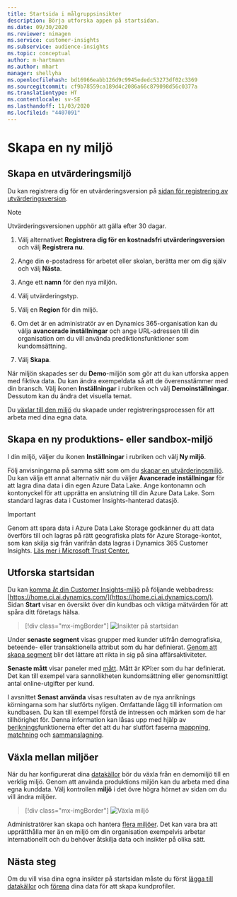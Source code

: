 ```yaml
---
title: Startsida i målgruppsinsikter
description: Börja utforska appen på startsidan.
ms.date: 09/30/2020
ms.reviewer: nimagen
ms.service: customer-insights
ms.subservice: audience-insights
ms.topic: conceptual
author: m-hartmann
ms.author: mhart
manager: shellyha
ms.openlocfilehash: bd16966eabb126d9c9945ededc53273df02c3369
ms.sourcegitcommit: cf9b78559ca189d4c2086a66c879098d56c0377a
ms.translationtype: HT
ms.contentlocale: sv-SE
ms.lasthandoff: 11/03/2020
ms.locfileid: "4407091"
---
```

# <a name="create-a-new-environment"></a>Skapa en ny miljö

## <a name="create-a-trial-environment"></a>Skapa en utvärderingsmiljö

Du kan registrera dig för en utvärderingsversion på [sidan för registrering av utvärderingsversion](https://dynamics.microsoft.com/get-started/free-trial/?appname=customerinsights). 

> [!NOTE]
> Utvärderingsversionen upphör att gälla efter 30 dagar.

1. Välj alternativet **Registrera dig för en kostnadsfri utvärderingsversion** och välj **Registrera nu**.

1. Ange din e-postadress för arbetet eller skolan, berätta mer om dig själv och välj **Nästa**.

1. Ange ett **namn** för den nya miljön. 

1. Välj utvärderingstyp.

1. Välj en **Region** för din miljö.

1. Om det är en administratör av en Dynamics 365-organisation kan du välja **avancerade inställningar** och ange URL-adressen till din organisation om du vill använda prediktionsfunktioner som kundomsättning.

1. Välj **Skapa**. 

När miljön skapades ser du **Demo**-miljön som gör att du kan utforska appen med fiktiva data. Du kan ändra exempeldata så att de överensstämmer med din bransch. Välj ikonen **Inställningar** i rubriken och välj **Demoinställningar**. Dessutom kan du ändra det visuella temat. 

Du [växlar till den miljö](#change-between-environments) du skapade under registreringsprocessen för att arbeta med dina egna data.

## <a name="create-a-new-production-or-sandbox-environment"></a>Skapa en ny produktions- eller sandbox-miljö

I din miljö, väljer du ikonen **Inställningar** i rubriken och välj **Ny miljö**.

Följ anvisningarna på samma sätt som om du [skapar en utvärderingsmiljö](#create-a-trial-environment). Du kan välja ett annat alternativ när du väljer **Avancerade inställningar** för att lagra dina data i din egen Azure Data Lake. Ange kontonamn och kontonyckel för att upprätta en anslutning till din Azure Data Lake. Som standard lagras data i Customer Insights-hanterad datasjö.

> [!IMPORTANT]
> Genom att spara data i Azure Data Lake Storage godkänner du att data överförs till och lagras på rätt geografiska plats för Azure Storage-kontot, som kan skilja sig från varifrån data lagras i Dynamics 365 Customer Insights. [Läs mer i Microsoft Trust Center.](https://www.microsoft.com/trust-center)

## <a name="explore-the-home-page"></a>Utforska startsidan

Du kan [komma åt din Customer Insights-miljö](https://home.ci.ai.dynamics.com/) på följande webbadress: [https://home.ci.ai.dynamics.com/](https://home.ci.ai.dynamics.com/).
Sidan **Start** visar en översikt över din kundbas och viktiga mätvärden för att spåra ditt företags hälsa.

> [!div class="mx-imgBorder"] 
> ![Insikter på startsidan](media/home-page-insights.png "Insikter på startsidan")

Under **senaste segment** visas grupper med kunder utifrån demografiska, beteende- eller transaktionella attribut som du har definierat. [Genom att skapa segment](segments.md) blir det lättare att rikta in sig på sina affärsaktiviteter.

**Senaste mått** visar paneler med [mått](measures.md). Mått är KPI:er som du har definierat. Det kan till exempel vara sannolikheten kundomsättning eller genomsnittligt antal online-utgifter per kund.

I avsnittet **Senast använda** visas resultaten av de nya anriknings körningarna som har slutförts nyligen. Omfattande lägg till information om kundbasen. Du kan till exempel förstå de intressen och märken som de har tillhörighet för. Denna information kan låsas upp med hjälp av [beriknings](enrichment-microsoft-graph.md)funktionerna efter det att du har slutfört faserna [mappning](map-entities.md), [matchning](match-entities.md) och [sammanslagning](merge-entities.md).

## <a name="change-between-environments"></a>Växla mellan miljöer

När du har konfigurerat dina [datakällor](data-sources.md) bör du växla från en demomiljö till en verklig miljö. Genom att använda produktions miljön kan du arbeta med dina egna kunddata. Välj kontrollen **miljö** i det övre högra hörnet av sidan om du vill ändra miljöer.

> [!div class="mx-imgBorder"] 
> ![Växla miljö](media/home-page-environment-switcher.png "Växla miljö")

Administratörer kan skapa och hantera [flera miljöer](manage-environments.md). Det kan vara bra att upprätthålla mer än en miljö om din organisation exempelvis arbetar internationellt och du behöver åtskilja data och insikter på olika sätt.

## <a name="next-step"></a>Nästa steg

Om du vill visa dina egna insikter på startsidan måste du först [lägga till datakällor](data-sources.md) och [förena](data-unification.md) dina data för att skapa kundprofiler.

